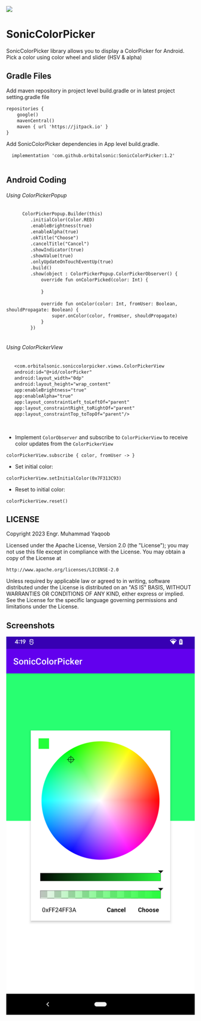 [![](https://jitpack.io/v/orbitalsonic/SonicColorPicker.svg)](https://jitpack.io/#orbitalsonic/SonicColorPicker)
# SonicColorPicker
SonicColorPicker library allows you to display a ColorPicker for Android. Pick a color using color wheel and slider (HSV & alpha)

## Gradle Files

Add maven repository in project level build.gradle or in latest project setting.gradle file

```
repositories {
    google()
    mavenCentral()
    maven { url 'https://jitpack.io' }
}

```

Add SonicColorPicker dependencies in App level build.gradle.

```
  implementation 'com.github.orbitalsonic:SonicColorPicker:1.2'
 
 ```
 
 
 ## Android Coding
   
   ###### Using ColorPickerPopup
   
   ``` 
         ColorPickerPopup.Builder(this)
            .initialColor(Color.RED)
            .enableBrightness(true)
            .enableAlpha(true)
            .okTitle("Choose")
            .cancelTitle("Cancel")
            .showIndicator(true)
            .showValue(true)
            .onlyUpdateOnTouchEventUp(true)
            .build()
            .show(object : ColorPickerPopup.ColorPickerObserver() {
                override fun onColorPicked(color: Int) {
                    
                }

                override fun onColor(color: Int, fromUser: Boolean, shouldPropagate: Boolean) {
                    super.onColor(color, fromUser, shouldPropagate)
                }
            })
   
   
 ```
   ###### Using ColorPickerView    
        
 ```
    <com.orbitalsonic.soniccolorpicker.views.ColorPickerView
    android:id="@+id/colorPicker"
    android:layout_width="0dp"
    android:layout_height="wrap_content"
    app:enableBrightness="true"
    app:enableAlpha="true"
    app:layout_constraintLeft_toLeftOf="parent"
    app:layout_constraintRight_toRightOf="parent"
    app:layout_constraintTop_toTopOf="parent"/>
    
    
 ```
   
   * Implement `ColorObserver` and subscribe to `ColorPickerView` to receive color updates from the `ColorPickerView`
   
 ```
 colorPickerView.subscribe { color, fromUser -> }
 ```
 
* Set initial color:

```
colorPickerView.setInitialColor(0x7F313C93)
```
* Reset to initial color:

```
colorPickerView.reset()
```
      
## LICENSE
Copyright 2023 Engr. Muhammad Yaqoob

Licensed under the Apache License, Version 2.0 (the "License");
you may not use this file except in compliance with the License.
You may obtain a copy of the License at

    http://www.apache.org/licenses/LICENSE-2.0

Unless required by applicable law or agreed to in writing, software
distributed under the License is distributed on an "AS IS" BASIS,
WITHOUT WARRANTIES OR CONDITIONS OF ANY KIND, either express or implied.
See the License for the specific language governing permissions and
limitations under the License.


## Screenshots
![alt text](https://github.com/orbitalsonic/SonicColorPicker/blob/master/Screenshots/Screenshot.png?raw=true)

